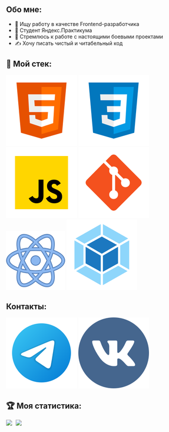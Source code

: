 ## Обо мне:

* 🎯 Ищу работу в качестве Frontend-разработчика
* 📘 Студент Яндекс.Практикума
* 🧨 Стремлюсь к работе с настоящими боевыми проектами
* ✍ Хочу писать чистый и читабельный код

## 🔨 Мой стек:
![HTML](./pic/html5.svg)
![CSS](./pic/css3.svg)
![JS](./pic/JS.svg)
![Git](./pic/git.svg)
![React](./pic/react.svg)
![Webpack](./pic/webpack.svg)

## Контакты:
[<img src="./pic/telegram.svg">](https://t.me/beotrix3)
[<img src="./pic/vk.svg">](https://vk.com/beotrix3)

## 🏆 Моя статистика:
<div>
  <a href="https://github-readme-stats.vercel.app/api?username=beotrix3&hide=contribs&show_icons=true&theme=react">
    <img  align="left" height="130" style="margin-right: 10px" src="https://github-readme-stats.vercel.app/api?username=beotrix3&hide=contribs&show_icons=true&theme=react" />
  </a>
  <a href="https://github-readme-stats.vercel.app/api/top-langs/?username=beotrix3&layout=compact&theme=react">
    <img align="left" height="130" src="https://github-readme-stats.vercel.app/api/top-langs/?username=beotrix3&layout=compact&theme=react" />
  </a>
</div>

<!---
Beotrix3/Beotrix3 is a ✨ special ✨ repository because its `README.md` (this file) appears on your GitHub profile.
You can click the Preview link to take a look at your changes.
--->
